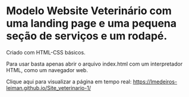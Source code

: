 # Modelo Website Veterinário com uma landing page e uma pequena seção de serviços e um rodapé.

Criado com HTML-CSS básicos.

Para usar basta apenas abrir o arquivo index.html com um interpretador HTML, como um navegador web.

Clique aqui para visualizar a página em tempo real:
https://lmedeiros-leiman.github.io/Site_veterinario-1/